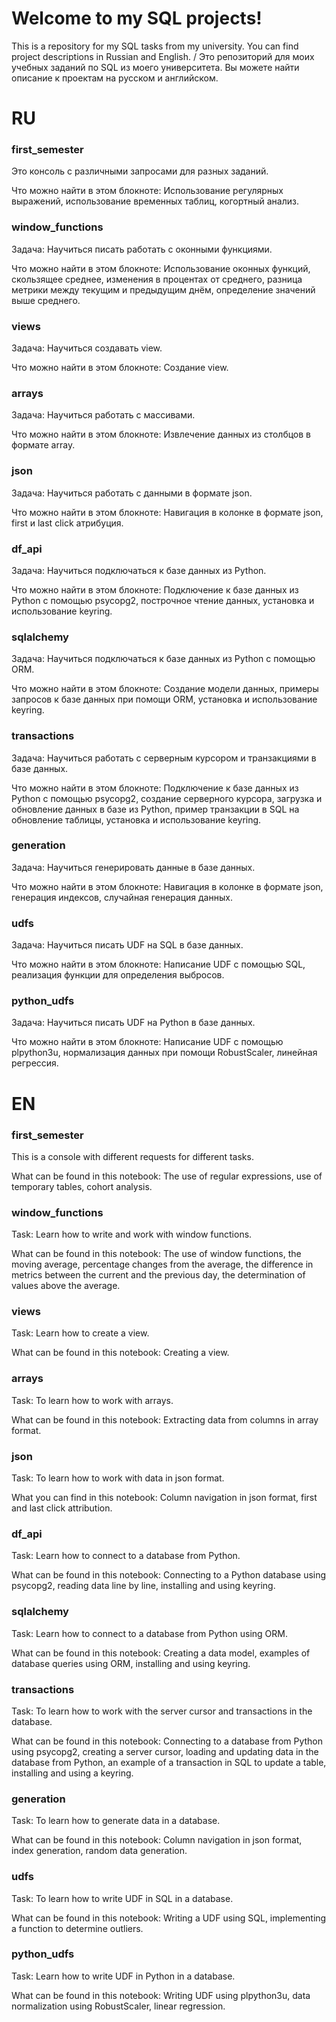 # Welcome to my SQL projects!
This is a repository for my SQL tasks from my university.
You can find project descriptions in Russian and English. / Это репозиторий для моих учебных заданий по SQL из моего университета. Вы можете найти описание к проектам на русском и английском. 


# RU
### first_semester
Это консоль с различными запросами для разных заданий.

Что можно найти в этом блокноте: Использование регулярных выражений, использование временных таблиц, когортный анализ.

### window_functions
Задача: Научиться писать работать с оконными функциями.

Что можно найти в этом блокноте: Использование оконных функций, скользящее среднее, изменения в процентах от среднего, разница метрики между текущим и предыдущим днём, определение значений выше среднего.

### views
Задача: Научиться создавать view.

Что можно найти в этом блокноте: Создание view.

### arrays
Задача: Научиться работать с массивами.

Что можно найти в этом блокноте: Извлечение данных из столбцов в формате array.

### json
Задача: Научиться работать с данными в формате json.

Что можно найти в этом блокноте: Навигация в колонке в формате json, first и last click атрибуция.

### df_api
Задача: Научиться подключаться к базе данных из Python.

Что можно найти в этом блокноте: Подключение к базе данных из Python с помощью psycopg2, построчное чтение данных, установка и использование keyring.

### sqlalchemy
Задача: Научиться подключаться к базе данных из Python с помощью ORM.

Что можно найти в этом блокноте: Создание модели данных, примеры запросов к базе данных при помощи ORM, установка и использование keyring.

### transactions
Задача: Научиться работать с серверным курсором и транзакциями в базе данных.

Что можно найти в этом блокноте: Подключение к базе данных из Python с помощью psycopg2, создание серверного курсора, загрузка и обновление данных в базе из Python, пример транзакции в SQL на обновление таблицы, установка и использование keyring.

### generation
Задача: Научиться генерировать данные в базе данных.

Что можно найти в этом блокноте: Навигация в колонке в формате json, генерация индексов, случайная генерация данных.

### udfs
Задача: Научиться писать UDF на SQL в базе данных.

Что можно найти в этом блокноте: Написание UDF с помощью SQL, реализация функции для определения выбросов.

### python_udfs
Задача: Научиться писать UDF на Python в базе данных.

Что можно найти в этом блокноте: Написание UDF с помощью plpython3u, нормализация данных при помощи RobustScaler, линейная регрессия.

# EN
### first_semester
This is a console with different requests for different tasks.

What can be found in this notebook: The use of regular expressions, use of temporary tables, cohort analysis.

### window_functions
Task: Learn how to write and work with window functions.

What can be found in this notebook: The use of window functions, the moving average, percentage changes from the average, the difference in metrics between the current and the previous day, the determination of values above the average.

### views
Task: Learn how to create a view.

What can be found in this notebook: Creating a view.

### arrays
Task: To learn how to work with arrays.

What can be found in this notebook: Extracting data from columns in array format.

### json
Task: To learn how to work with data in json format.

What you can find in this notebook: Column navigation in json format, first and last click attribution.

### df_api
Task: Learn how to connect to a database from Python.

What can be found in this notebook: Connecting to a Python database using psycopg2, reading data line by line, installing and using keyring.

### sqlalchemy
Task: Learn how to connect to a database from Python using ORM.

What can be found in this notebook: Creating a data model, examples of database queries using ORM, installing and using keyring.

### transactions
Task: To learn how to work with the server cursor and transactions in the database.

What can be found in this notebook: Connecting to a database from Python using psycopg2, creating a server cursor, loading and updating data in the database from Python, an example of a transaction in SQL to update a table, installing and using a keyring.

### generation
Task: To learn how to generate data in a database.

What can be found in this notebook: Column navigation in json format, index generation, random data generation.

### udfs
Task: To learn how to write UDF in SQL in a database.

What can be found in this notebook: Writing a UDF using SQL, implementing a function to determine outliers.

### python_udfs
Task: Learn how to write UDF in Python in a database.

What can be found in this notebook: Writing UDF using plpython3u, data normalization using RobustScaler, linear regression.